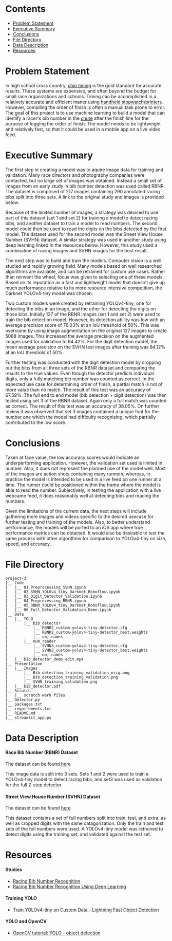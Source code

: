 # Contents
- [Problem Statement](#Problem-Statement)
- [Executive Summary](#Executive-Summary)
- [Conclusions](#Conclusions)
- [File Directory](#File-Directory)
- [Data Description](#Data-Description)
- [Resources](#Resources)

# Problem Statement
In high school cross country, [chip timing](https://en.wikipedia.org/wiki/Transponder_timing) is the gold standard for accurate results.  These systems are expensive, and often beyond the budget for small race organizations and schools.  Timing can be accomplished in a relatively accurate and efficient maner using [handheld stopwatch/printers](https://www.everythingtrackandfield.com/Ultrak-L10-Lane-Timer).  However, compiling the order of finish is often a manual task prone to error.  The goal of this project is to use machine learning to build a model that can identify a racer's bib number in the [chute](https://co.milesplit.com/articles/187094/the-definitive-lexicon-of-cross-country-terms) after the finish line for the purpose of logging the order of finish.  The model needs to be lightweight and relatively fast, so that it could be used in a mobile app on a live video feed.


# Executive Summary
The first step in creating a model was to aquire image data for training and validation.  Many race directors and photography companies were contacted, but no large set of images was obtained.  Instead a small set of images from an early study in bib number detection was used called RBNR.  The dataset is comprised of 217 images containing 290 annotated racing bibs split into three sets.  A link to the original study and images is provided below.  

Because of the limited number of images, a strategy was devised to use part of this dataset (set 1 and set 2) for training a model to detect racing bibs, and another dataset to train a model to read numbers.  The second model could then be used to read the digits on the bibs detected by the first model.  The dataset used for the second model was the Street View House Number (SVHN) dataset.  A similar strategy was used in another study using deep learning linked in the resources below.  However, this study used a combination of racing images and SVHN images for the best result.

The next step was to build and train the models.  Computer vision is a well studied and rapidly growing field.  Many models based on well researched algorithms are available, and can be retrained for custom use cases.  Rather than reinvent the wheel, focus was given to selecting one of these models.  Based on its reputation as a fast and lightweight model that doesn't give up much performance relative to its more resource intensive competition, the Darknet YOLOv4-tiny model was chosen.  

Two custom models were created by retraining YOLOv4-tiny; one for detecting the bibs in an image, and the other for detecting the digits on those bibs.  Initially 127 of the RBNR images (set 1 and set 2) were used to train the bib detection model.  However, its detection ability was low with an average precision score of 76.03% at an IoU threshold of 50%.  This was overcome by using image augmentation on the original 127 images to create 5088 images.  This increased the average precision on the augmented images used for validation to 94.42%.  For the digit detection model, the mean average precision on the SVHN test images after training was 84.12% at an IoU threshold of 50%.

Further testing was conducted with the digit detection model by cropping out the bibs from all three sets of the RBNR dataset and comparing the results to the true values.  Even though the detector predicts individual digits, only a fully matching bib number was counted as correct.  In the expected use case for determining order of finish, a partial match is not of more value than no match.  The result of this test was an accuracy of 67.59%.  The full end to end model (bib detection + digit detection) was then tested using set 3 of the RBNR dataset.  Again only a full match was counted as correct.  The result of this test was an accuracy of 38.05%.  On further review it was observed that set 3 images contained a unique font for the number one which the model had difficulty recognizing, which partially contributed to the low score.

# Conclusions
Taken at face value, the low accuracy scores would indicate an underperforming application.  However, the validation set used is limited in number.  Also, it does not represent the planned use of the model well.  Most of the images are action shots containing many runners, whereas, in practice the model is intended to be used in a live feed on one runner at a time.  The runner could be positioned within the frame where the model is able to read the number.  Subjectively, in testing the application with a live webcame feed, it does reasonably well at detecting bibs and reading the numbers.

Given the limitations of the current data, the next steps will include gathering more images and videos specific to the desired usecase for further testing and training of the models.  Also, to better understand performance, the models will be ported to an iOS app where true performance metrics can be obtained.  It would also be desirable to test the same process with other algorithms for comparison to YOLOv4-tiny on size, speed, and accuracy.

# File Directory
```
project-3
|__ Code
|   |__ 01_Preprocessing_SVHN.ipynb   
|   |__ 02_SVHN_YOLOv4_tiny_Darknet_Roboflow.ipynb   
|   |__ 03_Digit_Detector_Validation.ipynb
|   |__ 04_Preprocessing_RBNR.ipynb
|   |__ 05_RBNR_YOLOv4_tiny_Darknet_Roboflow.ipynb
|   |__ 06_Full_Detector_Validation_Demo.ipynb
|__ Data
|   |__ YOLO
|       |__ bib_detector 
|           |__ RBNR2_custom-yolov4-tiny-detector.cfg
|           |__ RBNR2_custom-yolov4-tiny-detector_best.weights
|           |__ obj.names
|       |__ num_reader 
|           |__ SVHN3_custom-yolov4-tiny-detector.cfg
|           |__ SVHN3_custom-yolov4-tiny-detector_best.weights
|           |__ obj.names
|   |__ bib_detector_demo_edit.mp4
|__ Presentation
|   |__ Images
|       |__ Bib_detection_training_validation_orig.png
|       |__ Bib_detection_training_validation.png
|       |__ SVHN_training_validation.png
|   |__ bib_detector.pdf
|__ Scratch
|   |__ scratch work files
|__ Detector.py
|__ packages.txt
|__ requirements.txt
|__ README.md
|__ streamlit_app.py
```

# Data Description
#### Race Bib Number (RBNR) Dataset
The dataset can be found [here](https://people.csail.mit.edu/talidekel/RBNR.html)

This image data is split into 3 sets.  Sets 1 and 2 were used to train a YOLOv4-tiny model to detect racing bibs, and set3 was used as validation for the full 2-step detector. 

#### Street View House Number (SVHN) Dataset
The dataset can be found [here](http://ufldl.stanford.edu/housenumbers/)

This dataset contains a set of full numbers split into train, test, and extra, as well as cropped digits with the same catagorization.  Only the train and test sets of the full numbers were used.  A YOLOv4-tiny model was retrained to detect digits using the training set, and validated against the test set. 

# Resources
#### Studies
- [Racing Bib Number Recognition](https://people.csail.mit.edu/talidekel/RBNR.html)
- [Racing Bib Number Recognition Using Deep Learning](https://www.researchgate.net/publication/335234017_Racing_Bib_Number_Recognition_Using_Deep_Learning)

#### Training YOLO
- [Train YOLOv4-tiny on Custom Data - Lightning Fast Object Detection](https://blog.roboflow.com/train-yolov4-tiny-on-custom-data-lighting-fast-detection/)

#### YOLO and OpenCV
- [OpenCV tutorial: YOLO - object detection](https://opencv-tutorial.readthedocs.io/en/latest/yolo/yolo.html)